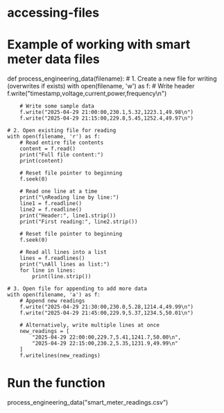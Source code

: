 # accessing-files
# Example of working with smart meter data files

def process_engineering_data(filename):
    # 1. Create a new file for writing (overwrites if exists)
    with open(filename, 'w') as f:
        # Write header
        f.write("timestamp,voltage,current,power,frequency\n")
        
        # Write some sample data
        f.write("2025-04-29 21:00:00,230.1,5.32,1223.1,49.98\n")
        f.write("2025-04-29 21:15:00,229.8,5.45,1252.4,49.97\n")
    
    # 2. Open existing file for reading
    with open(filename, 'r') as f:
        # Read entire file contents
        content = f.read()
        print("Full file content:")
        print(content)
        
        # Reset file pointer to beginning
        f.seek(0)
        
        # Read one line at a time
        print("\nReading line by line:")
        line1 = f.readline()
        line2 = f.readline()
        print("Header:", line1.strip())
        print("First reading:", line2.strip())
        
        # Reset file pointer to beginning
        f.seek(0)
        
        # Read all lines into a list
        lines = f.readlines()
        print("\nAll lines as list:")
        for line in lines:
            print(line.strip())
    
    # 3. Open file for appending to add more data
    with open(filename, 'a') as f:
        # Append new readings
        f.write("2025-04-29 21:30:00,230.0,5.28,1214.4,49.99\n")
        f.write("2025-04-29 21:45:00,229.9,5.37,1234.5,50.01\n")
        
        # Alternatively, write multiple lines at once
        new_readings = [
            "2025-04-29 22:00:00,229.7,5.41,1241.7,50.00\n",
            "2025-04-29 22:15:00,230.2,5.35,1231.9,49.99\n"
        ]
        f.writelines(new_readings)

# Run the function
process_engineering_data("smart_meter_readings.csv")
